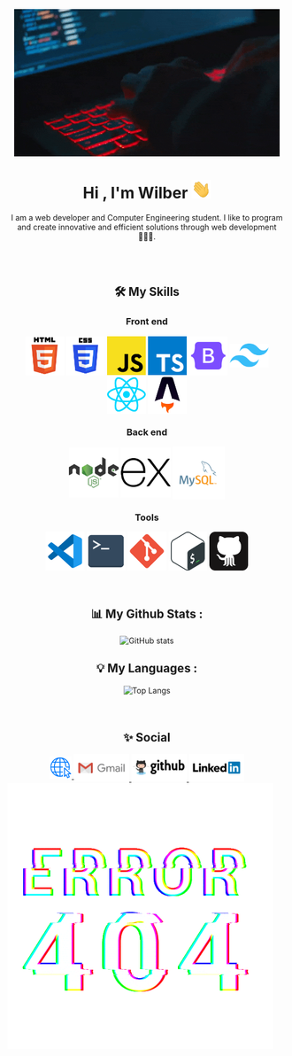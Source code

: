 <div align="center">
  <img src="./assets/coding-2.gif" alt="user"/>
</div>

<h1 align="center"><b>Hi , I'm Wilber </b><img src="./assets/saludar.gif" width="35"></h1>

<div align="center">
  <p>
    I am a web developer and Computer Engineering student. I like to program and create innovative and efficient solutions through web development 👨🏽‍💻.
  </p>
</div>

<!--
**wilberdhp/wilberdhp** is a ✨ _special_ ✨ repository because its `README.md` (this file) appears on your GitHub profile.

Here are some ideas to get you started:

- 🔭 I’m currently working on ...
- 🌱 I’m currently learning ...
- 👯 I’m looking to collaborate on ...
- 🤔 I’m looking for help with ...
- 💬 Ask me about ...
- 📫 How to reach me: ...
- 😄 Pronouns: ...
- ⚡ Fun fact: ...
-->

<br>
<br>

<h2 align="center">🛠️ My Skills</h2>
<div align="center">
  <h3>Front end</h3>
  <img style="vertical-align: middle;" width="70" src="./assets/html.svg" alt="html5"/>
  <img style="vertical-align: middle;" width="70" src="./assets/css.svg" alt="css3"/>
  <img style="vertical-align: middle;" width="70" src="./assets/javascript.svg" alt="javascript"/>
  <img style="vertical-align: middle;" width="70" src="assets/typescript.svg" alt="typescript"/>
  <img style="vertical-align: middle;" width="70" src="./assets/bootstrap.png" alt="bootstrap"/>
  <img style="vertical-align: middle;" width="70" src="./assets/tailwind.svg" alt="tailwind"/>
  <img style="vertical-align: middle;" width="70" src="./assets/react.svg" alt="react"/>
  <img style="vertical-align: middle;" width="70" src="./assets/astro2.svg" alt="astro">
</div>

<div align="center">
  <h3>Back end</h3>
  <img style="vertical-align: middle;" height="90" src="./assets/node.svg" alt="node-js"/>
  <img style="vertical-align: middle;" height="90" src="./assets/express.svg" alt="express-js"/>
  <img style="vertical-align: middle;" height="95" src="./assets/mysql.svg" alt="mysql"/>
</div>

<div align="center">
  <h3>Tools</h3>
  <img style="vertical-align: middle;" width="70" src="./assets/vscode.svg" alt="vscode"/>
  <img style="vertical-align: middle;" width="70" src="./assets/terminal.svg" alt="terminal"/>
  <img style="vertical-align: middle;" width="70" src="./assets/git.svg" alt="git"/>
  <img style="vertical-align: middle;" width="70" src="./assets/bash.svg" alt="bash"/>
  <img style="vertical-align: middle;" width="70" src="./assets/github.svg" alt="github"/>
</div>

<br>
<br>

<div align="center">
  <h2>📊 My Github Stats :</h2>
  <img align="center" alt="GitHub stats" width="500" src="https://github-readme-stats.vercel.app/api?username=wilberdhp&show_icons=true&count_private=true&include_all_commits=true&theme=radical">
</div>

<div align="center">
  <h2>💡 My Languages :</h2>
  <img align="center" alt="Top Langs" width="500" src="https://github-readme-stats.vercel.app/api/top-langs/?username=wilberdhp&langs_count_private=true&theme=radical&card_width=445">
</div>

<br>
<br>

<div align="center">
  <h2>✨ Social</h2>
  <a href="#" style="vertical-align: middle;">
    <img height="40" src="./assets/web.png" alt="web"/>
  </a>
  <a href="mailto:wilberdhp.dev@gmail.com" style="vertical-align: middle;">
    <img  height="50" src="./assets/gmail.svg" alt="gmail"/>
  </a>
  <a href="#" style="vertical-align: middle;">
    <img height="50" src="./assets/github-cuenta.svg" alt="github"/>
  </a>
  <a href="#" style="vertical-align: middle;">
    <img height="50" src="./assets/linkedin.svg" alt="linkedin"/>
  </a> 
</div>

  <!-- Error 404 -->
<img src="./assets/error-404.gif">